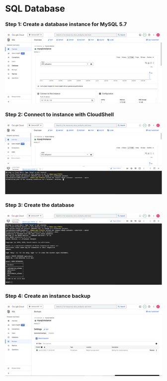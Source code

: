 # SQL Database

### Step 1: Create a database instance for MySQL 5.7

![Database Instance](img/01_SQLInstanceCreation.png)

### Step 2: Connect to instance with CloudShell

![Connection](img/02_ShellConnection.png)

### Step 3: Create the database 

![Database Creation](img/03_DatabaseConnection.png)

### Step 4: Create an instance backup

![Backup](img/04_Backup.png)